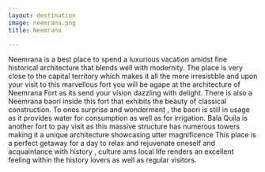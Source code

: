 ```yaml
---
layout: destination
image: neemrana.png
title: Neemrana

---
```

Neemrana is a best place to spend a luxurious vacation amidst fine historical architecture that blends well with modernity. The place is very close to the capital territory which makes it all the more irresistible and upon your visit to this marvellous fort you will be agape at the architecture of Neemrana Fort as its send your vision dazzling with delight. There is also a Neemrana baori inside this fort that exhibits the beauty of classical construction. To ones surprise and wonderment , the baori is still in usage as it provides water for consumption as well as for irrigation.
Bala Quila is another fort to pay visit as this massive structure has numerous towers making it a unique architecture showcasing utter magnificence 
This place is a perfect getaway for a day to relax and rejuvenate oneself and acquaintance with history , culture ams local life renders an excellent feeling within the history lovers as well as regular visitors.
